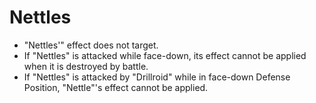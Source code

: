 # Nettles

*   "Nettles'" effect does not target.
*   If "Nettles" is attacked while face-down, its effect cannot be applied when it is destroyed by battle.
*   If "Nettles" is attacked by "Drillroid" while in face-down Defense Position, "Nettle"'s effect cannot be applied.
